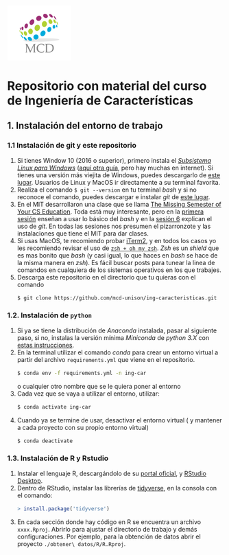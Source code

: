 <img src="logo.png" width="150">

# Repositorio con material del curso de Ingeniería de Características

## 1. Instalación del entorno de trabajo

### 1.1 Instalación de git y este repositorio

1. Si tienes Window 10 (2016 o superior), primero instala el [*Subsistema Linux para Windows*](https://www.laptopmag.com/articles/use-bash-shell-windows-10) ([aquí otra guía](https://hackernoon.com/how-to-install-bash-on-windows-10-lqb73yj3), pero hay muchas en internet). Si tienes una versión más viejita de Windows, puedes descargarlo de [este lugar](https://gitforwindows.org). Usuarios de Linux y MacOS ir directamente a su terminal favorita.
2. Realiza el comando `$ git --version` en tu terminal *bash* y si no reconoce el comando, puedes descargar e instalar *git* de [este lugar](https://git-scm.com). 
3. En el MIT desarrollaron una clase que se llama [The Missing Semester of Your CS Education](https://missing.csail.mit.edu). Toda está muy interesante, pero en la [primera sesión](https://missing.csail.mit.edu/2020/course-shell/) enseñan a usar lo básico del *bash* y en la [sesión 6](https://missing.csail.mit.edu/2020/version-control/) explican el uso de *git*. En todas las sesiones nos presumen el pizarronzote y las instalaciones que tiene el MIT para dar clases.
4. Si usas MacOS, te recomiendo probar [iTerm2](https://www.iterm2.com), y en todos los casos yo les recomiendo revisar el uso de [`zsh + oh my zsh`](https://ohmyz.sh). *Zsh* es un *shield* que es mas bonito que *bash* (y casi igual, lo que haces en *bash* se hace de la misma manera en *zsh*). Es fácil buscar posts para tunear la linea de comandos en cualquiera de los sistemas operativos en los que trabajes.
5. Descarga este repositorio en el directorio que tu quieras con el comando  
   ```bash
   $ git clone https://github.com/mcd-unison/ing-caracteristicas.git
   ```

### 1.2. Instalación de `python`

1. Si ya se tiene la distribución de *Anaconda* instalada, pasar al siguiente paso, si no, instalas la versión mínima *Miniconda* de *python 3.X* con [estas instrucciones](https://docs.conda.io/en/latest/miniconda.html).
2. En la terminal utilizar el comando *conda* para crear un entorno virtual a partir del archivo `requirements.yml` que viene en el repositorio.
   ```bash
   $ conda env -f requirements.yml -n ing-car
   ```
   o cualquier otro nombre que se le quiera poner al entorno
3. Cada vez que se vaya a utilizar el entorno, utilizar:
   ```bash
   $ conda activate ing-car
   ```
4. Cuando ya se termine de usar, desactivar el entorno virtual ( y mantener a cada proyecto con su propio entorno virtual)
   ```bash
   $ conda deactivate
   ```

### 1.3. Instalación de R y Rstudio

1. Instalar el lenguaje R, descargándolo de su [portal oficial](https://cran.itam.mx), y [RStudio Desktop](https://rstudio.com/products/rstudio/download/).
2. Dentro de RStudio, instalar las librerías de [tidyverse](https://www.tidyverse.org), en la consola con el comando:
   ```r
   > install.package('tidyverse')
   ```
3. En cada sección donde hay código en R se encuentra un archivo `xxxx.Rproj`. Abrirlo para ajustar el directorio de trabajo y demás configuraciones. Por ejemplo, para la obtención de datos abrir el proyecto `./obtener\ datos/R/R.Rproj`.
   
